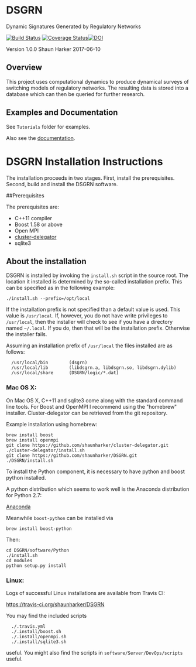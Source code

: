 # DSGRN
Dynamic Signatures Generated by Regulatory Networks

[![Build Status](https://travis-ci.org/shaunharker/DSGRN.svg?branch=master)](https://travis-ci.org/shaunharker/DSGRN) [![Coverage Status](https://coveralls.io/repos/github/shaunharker/DSGRN/badge.svg?branch=master)](https://coveralls.io/github/shaunharker/DSGRN?branch=master)[![DOI](https://zenodo.org/badge/35697682.svg)](https://zenodo.org/badge/latestdoi/35697682)

Version 1.0.0
Shaun Harker
2017-06-10

## Overview 

This project uses computational dynamics to produce
dynamical surveys of switching models of regulatory 
networks. The resulting data is stored into a database
which can then be queried for further research.

## Examples and Documentation

See `Tutorials` folder for examples.

Also see the [documentation](https://shaunharker.github.io/DSGRN/).

# DSGRN Installation Instructions

The installation proceeds in two stages.
First, install the prerequisites.
Second, build and install the DSGRN software.

##Prerequisites

The prerequisites are:

* C++11 compiler
* Boost 1.58 or above
* Open MPI
* [cluster-delegator](https://github.com/shaunharker/cluster-delegator.git)
* sqlite3

## About the installation

DSGRN is installed by invoking the `install.sh` script in the source root. 
The location it installed is determined by the so-called installation prefix.
This can be specified as in the following example:

```
./install.sh --prefix=/opt/local
```

If the installation prefix is not specified than a default value is used.
This value is `/usr/local`. If, however, you do not have write privileges to `/usr/local`,
then the installer will check to see if you have a directory named `~/.local`. 
If you do, then that will be the installation prefix. Otherwise the installer fails.

Assuming an installation prefix of `/usr/local` the files installed are as follows:

```
  /usr/local/bin        (dsgrn)
  /usr/local/lib        (libdsgrn.a, libdsgrn.so, libdsgrn.dylib)
  /usr/local/share      (DSGRN/logic/*.dat)
```

### Mac OS X: 

On Mac OS X, C++11 and sqlite3 come along with the standard command line tools. For Boost and OpenMPI I recommend using the "homebrew" installer. Cluster-delegator can be retrieved from the git repository.

Example installation using homebrew:

```
brew install boost
brew install openmpi
git clone https://github.com/shaunharker/cluster-delegator.git
./cluster-delegator/install.sh
git clone https://github.com/shaunharker/DSGRN.git
./DSGRN/install.sh
```

To install the Python component, it is necessary to have python and boost python installed. 

A python distribution which seems to work well is the Anaconda distribution for Python 2.7:

[Anaconda](https://www.continuum.io/downloads)

Meanwhile `boost-python` can be installed via

```
brew install boost-python
```

Then:

```
cd DSGRN/software/Python
./install.sh
cd modules
python setup.py install
```

### Linux:

Logs of successful Linux installations are available from Travis CI:

https://travis-ci.org/shaunharker/DSGRN

You may find the included scripts

```
  ./.travis.yml
  ./.install/boost.sh
  ./.install/openmpi.sh
  ./.install/sqlite3.sh
```
useful. You might also find the scripts in `software/Server/DevOps/scripts` useful.

